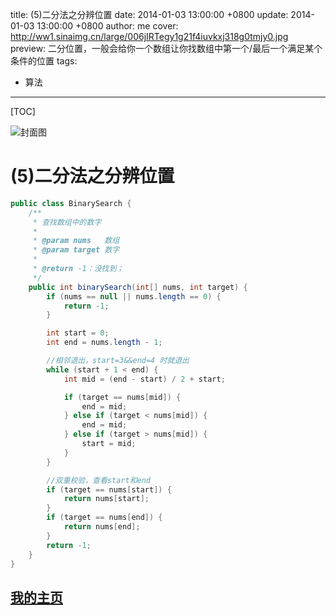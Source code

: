 title:  (5)二分法之分辨位置
date: 2014-01-03 13:00:00 +0800
update: 2014-01-03 13:00:00 +0800
author: me
cover: http://ww1.sinaimg.cn/large/006jIRTegy1g21f4iuvkxj318g0tmjy0.jpg
preview:  二分位置，一般会给你一个数组让你找数组中第一个/最后一个满足某个条件的位置
tags:

  -  算法

---



[TOC]

![封面图](http://ww1.sinaimg.cn/large/006jIRTegy1g21f4iuvkxj318g0tmjy0.jpg)

# (5)二分法之分辨位置

```java
public class BinarySearch {
    /**
     * 查找数组中的数字
     *
     * @param nums   数组
     * @param target 数字
     *
     * @return -1：没找到；
     */
    public int binarySearch(int[] nums, int target) {
        if (nums == null || nums.length == 0) {
            return -1;
        }

        int start = 0;
        int end = nums.length - 1;

        //相邻退出，start=3&&end=4 时就退出
        while (start + 1 < end) {
            int mid = (end - start) / 2 + start;

            if (target == nums[mid]) {
                end = mid;
            } else if (target < nums[mid]) {
                end = mid;
            } else if (target > nums[mid]) {
                start = mid;
            }
        }

        //双重校验，查看start和end
        if (target == nums[start]) {
            return nums[start];
        }
        if (target == nums[end]) {
            return nums[end];
        }
        return -1;
    }
}
```



## [我的主页](https://suveng.github.io/blog/)



